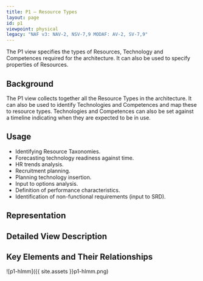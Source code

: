 ```yaml
---
title: P1 – Resource Types
layout: page
id: p1
viewpoint: physical
legacy: "NAF v3: NAV-2, NSV-7,9 MODAF: AV-2, SV-7,9"
---
```



The P1 view specifies the types of Resources, Technology and Competences
required for the architecture. It can also be used to specify properties
of Resources.

## Background

The P1 view collects together all the Resource Types in the
architecture. It can also be used to identify Technologies and
Competences and map these to resource types. Technologies and
Competences can also be set against a timeline indicating when they are
expected to be in use.

## Usage

-   Identifying Resource Taxonomies.
-   Forecasting technology readiness against time.
-   HR trends analysis.
-   Recruitment planning.
-   Planning technology insertion.
-   Input to options analysis.
-   Definition of performance characteristics.
-   Identification of non-functional requirements (input to SRD).

## Representation

## Detailed View Description

## Key Elements and Their Relationships

![p1-hlmm]({{ site.assets }}p1-hlmm.png)
